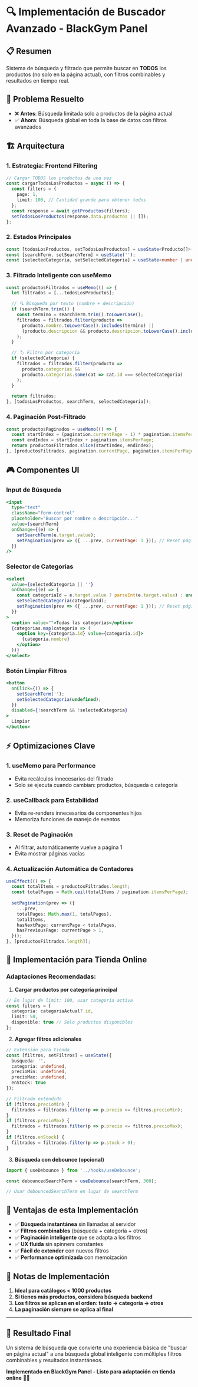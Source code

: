 # 🔍 Implementación de Buscador Avanzado - BlackGym Panel

## 📋 Resumen
Sistema de búsqueda y filtrado que permite buscar en **TODOS** los productos (no solo en la página actual), con filtros combinables y resultados en tiempo real.

## 🎯 Problema Resuelto
- ❌ **Antes**: Búsqueda limitada solo a productos de la página actual
- ✅ **Ahora**: Búsqueda global en toda la base de datos con filtros avanzados

## 🏗️ Arquitectura

### 1. **Estrategia: Frontend Filtering**
```typescript
// Cargar TODOS los productos de una vez
const cargarTodosLosProductos = async () => {
  const filters = {
    page: 1,
    limit: 100, // Cantidad grande para obtener todos
  };
  const response = await getProductos(filters);
  setTodosLosProductos(response.data.productos || []);
};
```

### 2. **Estados Principales**
```typescript
const [todosLosProductos, setTodosLosProductos] = useState<Producto[]>([]);
const [searchTerm, setSearchTerm] = useState('');
const [selectedCategoria, setSelectedCategoria] = useState<number | undefined>();
```

### 3. **Filtrado Inteligente con useMemo**
```typescript
const productosFiltrados = useMemo(() => {
  let filtrados = [...todosLosProductos];

  // 🔍 Búsqueda por texto (nombre + descripción)
  if (searchTerm.trim()) {
    const termino = searchTerm.trim().toLowerCase();
    filtrados = filtrados.filter(producto =>
      producto.nombre.toLowerCase().includes(termino) ||
      (producto.descripcion && producto.descripcion.toLowerCase().includes(termino))
    );
  }

  // 🏷️ Filtro por categoría
  if (selectedCategoria) {
    filtrados = filtrados.filter(producto =>
      producto.categorias && 
      producto.categorias.some(cat => cat.id === selectedCategoria)
    );
  }

  return filtrados;
}, [todosLosProductos, searchTerm, selectedCategoria]);
```

### 4. **Paginación Post-Filtrado**
```typescript
const productosPaginados = useMemo(() => {
  const startIndex = (pagination.currentPage - 1) * pagination.itemsPerPage;
  const endIndex = startIndex + pagination.itemsPerPage;
  return productosFiltrados.slice(startIndex, endIndex);
}, [productosFiltrados, pagination.currentPage, pagination.itemsPerPage]);
```

## 🎮 Componentes UI

### **Input de Búsqueda**
```jsx
<input
  type="text"
  className="form-control"
  placeholder="Buscar por nombre o descripción..."
  value={searchTerm}
  onChange={(e) => {
    setSearchTerm(e.target.value);
    setPagination(prev => ({ ...prev, currentPage: 1 })); // Reset página
  }}
/>
```

### **Selector de Categorías**
```jsx
<select
  value={selectedCategoria || ''}
  onChange={(e) => {
    const categoriaId = e.target.value ? parseInt(e.target.value) : undefined;
    setSelectedCategoria(categoriaId);
    setPagination(prev => ({ ...prev, currentPage: 1 })); // Reset página
  }}
>
  <option value="">Todas las categorías</option>
  {categorias.map(categoria => (
    <option key={categoria.id} value={categoria.id}>
      {categoria.nombre}
    </option>
  ))}
</select>
```

### **Botón Limpiar Filtros**
```jsx
<button
  onClick={() => {
    setSearchTerm('');
    setSelectedCategoria(undefined);
  }}
  disabled={!searchTerm && !selectedCategoria}
>
  Limpiar
</button>
```

## ⚡ Optimizaciones Clave

### 1. **useMemo para Performance**
- Evita recálculos innecesarios del filtrado
- Solo se ejecuta cuando cambian: productos, búsqueda o categoría

### 2. **useCallback para Estabilidad**
- Evita re-renders innecesarios de componentes hijos
- Memoriza funciones de manejo de eventos

### 3. **Reset de Paginación**
- Al filtrar, automáticamente vuelve a página 1
- Evita mostrar páginas vacías

### 4. **Actualización Automática de Contadores**
```typescript
useEffect(() => {
  const totalItems = productosFiltrados.length;
  const totalPages = Math.ceil(totalItems / pagination.itemsPerPage);
  
  setPagination(prev => ({
    ...prev,
    totalPages: Math.max(1, totalPages),
    totalItems,
    hasNextPage: currentPage < totalPages,
    hasPreviousPage: currentPage > 1,
  }));
}, [productosFiltrados.length]);
```

## 🔧 Implementación para Tienda Online

### **Adaptaciones Recomendadas:**

1. **Cargar productos por categoría principal**
```typescript
// En lugar de limit: 100, usar categoría activa
const filters = {
  categoria: categoriaActual?.id,
  limit: 50,
  disponible: true // Solo productos disponibles
};
```

2. **Agregar filtros adicionales**
```typescript
// Extensión para tienda
const [filtros, setFiltros] = useState({
  busqueda: '',
  categoria: undefined,
  precioMin: undefined,
  precioMax: undefined,
  enStock: true
});

// Filtrado extendido
if (filtros.precioMin) {
  filtrados = filtrados.filter(p => p.precio >= filtros.precioMin);
}
if (filtros.precioMax) {
  filtrados = filtrados.filter(p => p.precio <= filtros.precioMax);
}
if (filtros.enStock) {
  filtrados = filtrados.filter(p => p.stock > 0);
}
```

3. **Búsqueda con debounce (opcional)**
```typescript
import { useDebounce } from '../hooks/useDebounce';

const debouncedSearchTerm = useDebounce(searchTerm, 300);

// Usar debouncedSearchTerm en lugar de searchTerm
```

## 🎯 Ventajas de esta Implementación

- ✅ **Búsqueda instantánea** sin llamadas al servidor
- ✅ **Filtros combinables** (búsqueda + categoría + otros)
- ✅ **Paginación inteligente** que se adapta a los filtros
- ✅ **UX fluida** sin spinners constantes
- ✅ **Fácil de extender** con nuevos filtros
- ✅ **Performance optimizada** con memoización

## 📝 Notas de Implementación

1. **Ideal para catálogos < 1000 productos**
2. **Si tienes más productos, considera búsqueda backend**
3. **Los filtros se aplican en el orden: texto → categoría → otros**
4. **La paginación siempre se aplica al final**

---

## 🚀 Resultado Final
Un sistema de búsqueda que convierte una experiencia básica de "buscar en página actual" a una búsqueda global inteligente con múltiples filtros combinables y resultados instantáneos.

**Implementado en BlackGym Panel - Listo para adaptación en tienda online** 🏋️‍♂️